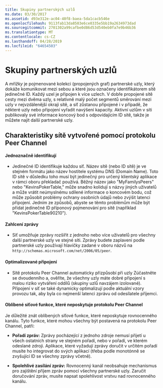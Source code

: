 ```yaml
---
title: Skupiny partnerských uzlů
ms.date: 03/30/2017
ms.assetid: d93e312e-ac04-40f8-baea-5da1cacb546e
ms.openlocfilehash: 9113fab13da8503e6ce0335e5bb19a2634973dad
ms.sourcegitcommit: 2701302a99cafbe0d86d53d540eb0fa7e9b46b36
ms.translationtype: MT
ms.contentlocale: cs-CZ
ms.lasthandoff: 04/28/2019
ms.locfileid: "64654503"
---
```

# <a name="peer-meshes"></a>Skupiny partnerských uzlů
A *mřížky* je pojmenované kolekci (propojených graf) partnerské uzly, který dokáže komunikovat mezi sebou a které jsou označeny identifikátorem sítě jedinečné ID. Každý uzel je připojen k více uzlech. V dobře propojené sítě cesty mezi dvěma uzly, s relativně malý počet segmentů směrování mezi uzly v nejvzdálenější okraji sítě, a síť zůstanou připojené i v případě, že některé uzly nebo připojení vyřadit navýšení kapacity. Aktivní uzlům v síti publikovaly své informace koncový bod s odpovídajícím ID sítě, takže je můžete najít další partnerské uzly.  
  
## <a name="characteristics-of-a-mesh-created-using-peer-channel"></a>Charakteristiky sítě vytvořené pomocí protokolu Peer Channel  
  
#### <a name="uniquely-identified"></a>Jednoznačně identifikují  
  
- Jedinečné ID identifikuje každou síť. Název sítě (nebo ID sítě) je ve stejném formátu jako název hostitele systému DNS (Domain Name). Toto ID sítě v důsledku toho musí být jedinečný pro určený klientský aplikace v rámci oboru překladač používá. Běžný název jako "MyFamilysPeers" nebo "KevinsPokerTable," může snadno kolidují s názvy jiných uživatelů a může vrátit neúmyslnému sdílené informace o koncovém bodu, což může způsobit problémy ochrany osobních údajů nebo zvýšit latenci připojení. Jedním ze způsobů, abyste se těmto problémům může být přidat jedinečné ID příponový pojmenování pro sítě (například "KevinsPokerTable90210").  
  
#### <a name="message-flooding"></a>Zahlcení zprávy  
  
- Síť umožňuje zprávy rozšířit z jednoho nebo více uživatelů pro všechny další partnerské uzly ve stejné síti. Zprávy budete zaplaveni podle partnerské uzly používají hlavičky zadané v oboru názvů na `http://schemas.microsoft.com/net/2006/05/peer`.  
  
#### <a name="optimized-connections"></a>Optimalizované připojení  
  
- Sítě protokolu Peer Channel automaticky přizpůsobí při uzly Zúčastněte se dvoudenního a, ověříte, že všechny uzly máte dobré připojení s malou riziko vytváření oddílů (skupiny uzlů navzájem izolované). Připojení v síť se také dynamicky optimalizují podle aktuální vzory provozu tak, aby byla co nejmenší latenci zprávu od odesílatele příjemci.  
  
#### <a name="popular-network-features-that-peer-channel-does-not-provide"></a>Oblíbené síťové funkce, které neposkytuje protokolu Peer Channel  
 Je důležité znát oblíbených síťové funkce, které neposkytuje rovnocenného kanálu. Tyto funkce, které mohou všechny být postavená na protokolu Peer Channel, patří:  
  
- **Pořadí zpráv:** Zprávy pocházející z jednoho zdroje nemusí přijetí u všech ostatních strany ve stejném pořadí, nebo v pořadí, ve kterém odeslané zdroji. Aplikace, které vyžadují zprávy doručit v určitém pořadí musíte ho integrovat do svých aplikací (třeba podle monotónně se zvyšující ID se všechny zprávy včetně).  
  
- **Spolehlivé zasílání zpráv:** Rovnocenný kanál neobsahuje mechanismus pro zajištění příjem zpráv pomocí všechny partnerské uzly. Zaručit doručování zpráv, musíte napsat spolehlivost vrstvu nad rovnocenného kanálu.
